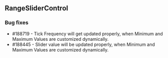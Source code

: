 ## RangeSliderControl

### Bug fixes

* \#188719 - Tick Frequency will get updated properly, when Minimum and Maximum Values are customized dynamically. 
* \#188445 -  Slider value will be updated properly, when Minimum and Maximum Values are customized dynamically. 